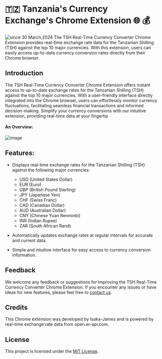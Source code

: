 # 🇹🇿 Tanzania's Currency Exchange's Chrome Extension 🌐 💰 
<img src="https://komarev.com/ghpvc/?username=tz-isaka&label=TZS%20Chrome&color=0e75b6&style=flat" alt="since 30 March,2024" />
The TSH Real-Time Currency Converter Chrome Extension provides real-time exchange rate data for the Tanzanian Shilling (TSH) against the top 10 major currencies. With this extension, users can easily access up-to-date currency conversion rates directly from their Chrome browser.

## Introduction
The TSH Real-Time Currency Converter Chrome Extension offers instant access to up-to-date exchange rates for the Tanzanian Shilling (TSH) against the top 10 major currencies. With a user-friendly interface directly integrated into the Chrome browser, users can effortlessly monitor currency fluctuations, facilitating seamless financial transactions and informed decision-making. Simplify your currency conversions with our intuitive extension, providing real-time data at your fingertip
#### An Overview:
![image](https://github.com/isaka-james/tanzania-currency-extension/assets/76619967/5a1061ca-79a8-4d3a-8dcf-66074b9f5a5e)

## Features:
- Displays real-time exchange rates for the Tanzanian Shilling (TSH) against the following major currencies:
  - USD (United States Dollar)
  - EUR (Euro)
  - GBP (British Pound Sterling)
  - JPY (Japanese Yen)
  - CHF (Swiss Franc)
  - CAD (Canadian Dollar)
  - AUD (Australian Dollar)
  - CNY (Chinese Yuan Renminbi)
  - INR (Indian Rupee)
  - ZAR (South African Rand)
    
- Automatically updates exchange rates at regular intervals for accurate and current data.
- Simple and intuitive interface for easy access to currency conversion information.


## Feedback

We welcome any feedback or suggestions for improving the TSH Real-Time Currency Converter Chrome Extension. If you encounter any issues or have ideas for new features, please feel free to [contact us](isaka-james.vercel.app).

## Credits

This Chrome extension was developed by Isaka-James and is powered by real-time exchange rate data from open.er-api.com.

## License

This project is licensed under the [MIT License](LICENSE).
